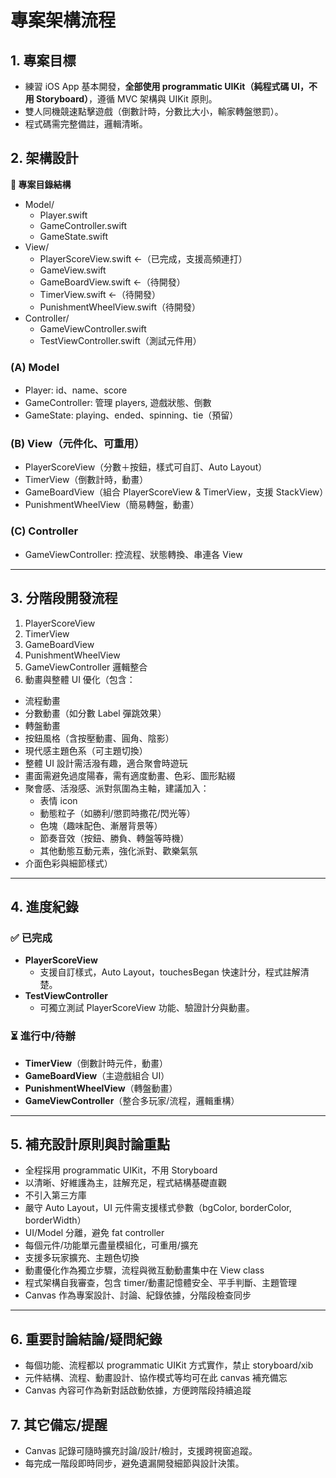 #  專案架構流程

## 1. 專案目標

- 練習 iOS App 基本開發，**全部使用 programmatic UIKit（純程式碼 UI，不用 Storyboard）**，遵循 MVC 架構與 UIKit 原則。
- 雙人同機競速點擊遊戲（倒數計時，分數比大小，輸家轉盤懲罰）。
- 程式碼需完整備註，邏輯清晰。

## 2. 架構設計

**📁 專案目錄結構**

- Model/
    - Player.swift
    - GameController.swift
    - GameState.swift
- View/
    - PlayerScoreView.swift ←（已完成，支援高頻連打）
    - GameView.swift
    - GameBoardView.swift ←（待開發）
    - TimerView.swift ←（待開發）
    - PunishmentWheelView.swift（待開發）
- Controller/
    - GameViewController.swift
    - TestViewController.swift（測試元件用）

### (A) Model

- Player: id、name、score
- GameController: 管理 players, 遊戲狀態、倒數
- GameState: playing、ended、spinning、tie（預留）

### (B) View（元件化、可重用）

- PlayerScoreView（分數＋按鈕，樣式可自訂、Auto Layout）
- TimerView（倒數計時，動畫）
- GameBoardView（組合 PlayerScoreView & TimerView，支援 StackView）
- PunishmentWheelView（簡易轉盤，動畫）

### (C) Controller

- GameViewController: 控流程、狀態轉換、串連各 View

---

## 3. 分階段開發流程

1. PlayerScoreView
2. TimerView
3. GameBoardView
4. PunishmentWheelView
5. GameViewController 邏輯整合
6. 動畫與整體 UI 優化（包含：
- 流程動畫
- 分數動畫（如分數 Label 彈跳效果）
- 轉盤動畫
- 按鈕風格（含按壓動畫、圓角、陰影）
- 現代感主題色系（可主題切換）
- 整體 UI 設計需活潑有趣，適合聚會時遊玩
- 畫面需避免過度陽春，需有適度動畫、色彩、圖形點綴
- 聚會感、活潑感、派對氛圍為主軸，建議加入：
    - 表情 icon
    - 動態粒子（如勝利/懲罰時撒花/閃光等）
    - 色塊（趣味配色、漸層背景等）
    - 節奏音效（按鈕、勝負、轉盤等時機）
    - 其他動態互動元素，強化派對、歡樂氣氛
- 介面色彩與細節樣式）

---

## 4. 進度紀錄

### ✅ 已完成

- **PlayerScoreView**
    - 支援自訂樣式，Auto Layout，touchesBegan 快速計分，程式註解清楚。
- **TestViewController**
    - 可獨立測試 PlayerScoreView 功能、驗證計分與動畫。

### ⏳ 進行中/待辦

- **TimerView**（倒數計時元件，動畫）
- **GameBoardView**（主遊戲組合 UI）
- **PunishmentWheelView**（轉盤動畫）
- **GameViewController**（整合多玩家/流程，邏輯重構）

---

## 5. 補充設計原則與討論重點

- 全程採用 programmatic UIKit，不用 Storyboard
- 以清晰、好維護為主，註解充足，程式結構基礎直觀
- 不引入第三方庫
- 嚴守 Auto Layout，UI 元件需支援樣式參數（bgColor, borderColor, borderWidth）
- UI/Model 分離，避免 fat controller
- 每個元件/功能單元盡量模組化，可重用/擴充
- 支援多玩家擴充、主題色切換
- 動畫優化作為獨立步驟，流程與微互動動畫集中在 View class
- 程式架構自我審查，包含 timer/動畫記憶體安全、平手判斷、主題管理
- Canvas 作為專案設計、討論、紀錄依據，分階段檢查同步

---

## 6. 重要討論結論/疑問紀錄

- 每個功能、流程都以 programmatic UIKit 方式實作，禁止 storyboard/xib
- 元件結構、流程、動畫設計、協作模式等均可在此 canvas 補充備忘
- Canvas 內容可作為新對話啟動依據，方便跨階段持續追蹤

## 7. 其它備忘/提醒

- Canvas 記錄可隨時擴充討論/設計/檢討，支援跨視窗追蹤。
- 每完成一階段即時同步，避免遺漏開發細節與設計決策。


